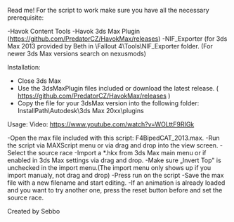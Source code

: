 Read me!
For the script to work make sure you have all the necessary prerequisite:

-Havok Content Tools
-Havok 3ds Max Plugin (https://github.com/PredatorCZ/HavokMax/releases)
-NIF_Exporter (for 3ds Max 2013 provided by Beth in \Fallout 4\Tools\NIF_Exporter folder. (For newer 3ds Max versions search on nexusmods)

Installation: 
- Close 3ds Max
- Use the 3dsMaxPlugin files included or download the latest release. ( https://github.com/PredatorCZ/HavokMax/releases )
- Copy the file for your 3dsMax version into the following folder: InstallPath\Autodesk\3ds Max 20xx\plugins

Usage:
Video: https://www.youtube.com/watch?v=WOLttF9RIGk

-Open the max file included with this script: F4BipedCAT_2013.max.
-Run the script via MAXScript menu or via drag and drop into the view screen.
-Select the source race
-Import a *.hkx from 3ds Max main menu or if enabled in 3ds Max settings via drag and drop.
-Make sure „Invert Top" is unchecked in the import menu.(The import menu only shows up if you import manualy, not drag and drop)
-Press run on the script
-Save the max file with a new filename and start editing.
-If an animation is already loaded and you want to try another one, press the reset button before and set the source race.

 Created by Sebbo 
